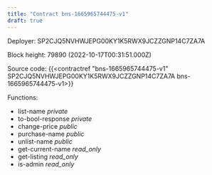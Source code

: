 ```yaml
---
title: "Contract bns-1665965744475-v1"
draft: true
---
```

Deployer: SP2CJQ5NVHWJEPG00KY1K5RWX9JCZZGNP14C7ZA7A


 



Block height: 79890 (2022-10-17T00:31:51.000Z)

Source code: {{<contractref "bns-1665965744475-v1" SP2CJQ5NVHWJEPG00KY1K5RWX9JCZZGNP14C7ZA7A bns-1665965744475-v1>}}

Functions:

* list-name _private_
* to-bool-response _private_
* change-price _public_
* purchase-name _public_
* unlist-name _public_
* get-current-name _read_only_
* get-listing _read_only_
* is-admin _read_only_
